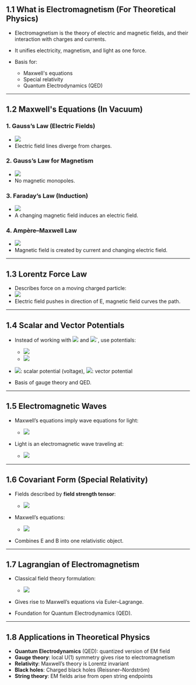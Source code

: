 ## 1.1 What is Electromagnetism (For Theoretical Physics)

* Electromagnetism is the theory of electric and magnetic fields, and their interaction with charges and currents.
* It unifies electricity, magnetism, and light as one force.
* Basis for:

  * Maxwell's equations
  * Special relativity
  * Quantum Electrodynamics (QED)

---

## 1.2 Maxwell's Equations (In Vacuum)

### 1. Gauss’s Law (Electric Fields)

* ![](https://quicklatex.com/cache3/88/ql_5e34181357bbdb7f62c93766628e4a88_l3.png)
* Electric field lines diverge from charges.

### 2. Gauss’s Law for Magnetism

* ![](https://quicklatex.com/cache3/02/ql_28555c85f5b98254e9e3fdb03bc9c202_l3.png)
* No magnetic monopoles.

### 3. Faraday’s Law (Induction)

* ![](https://quicklatex.com/cache3/a7/ql_a2e5ef4bfbf43057ced0e6009df460a7_l3.png)
* A changing magnetic field induces an electric field.

### 4. Ampère–Maxwell Law

* ![](https://quicklatex.com/cache3/d4/ql_73c3107a1193a599bb90c56b6791bad4_l3.png)
* Magnetic field is created by current and changing electric field.

---

## 1.3 Lorentz Force Law

* Describes force on a moving charged particle:
* ![](https://quicklatex.com/cache3/6e/ql_5de42e39689910cf39d3a4d22566d66e_l3.png)
* Electric field pushes in direction of E, magnetic field curves the path.

---

## 1.4 Scalar and Vector Potentials

* Instead of working with ![](https://quicklatex.com/cache3/e3/ql_e8cde7b8e5e2fa150021a803b13380e3_l3.png) and ![](https://quicklatex.com/cache3/d2/ql_a8a7c20da6a9f9049c97ed060d0f5cd2_l3.png)`, use potentials:

  * ![](https://quicklatex.com/cache3/02/ql_5b70b76576c8881b2c45d51bee530702_l3.png)
  * ![](https://quicklatex.com/cache3/e4/ql_ed962edb5e5d0c2e7430d28f3a93f4e4_l3.png)
* ![](https://quicklatex.com/cache3/ae/ql_991647ea258c0bd66e5f2bf42e3b59ae_l3.png): scalar potential (voltage), ![](https://quicklatex.com/cache3/27/ql_cf38a673d382fc7877dd2e67b9ccd827_l3.png): vector potential
* Basis of gauge theory and QED.

---

## 1.5 Electromagnetic Waves

* Maxwell’s equations imply wave equations for light:

  * ![](https://quicklatex.com/cache3/06/ql_d2c6e7bb5895130b9a48393a78b53f06_l3.png)
* Light is an electromagnetic wave traveling at:

  * ![](https://quicklatex.com/cache3/e9/ql_b8990e3b78c2998d6c227c86baae5fe9_l3.png)

---

## 1.6 Covariant Form (Special Relativity)

* Fields described by **field strength tensor**:

  * ![](https://quicklatex.com/cache3/44/ql_ea1b5fe34a4b59595200cba88b9d2044_l3.png)
* Maxwell’s equations:

  * ![](https://quicklatex.com/cache3/2e/ql_a4136ceb69b8703ece92d5407f6fcb2e_l3.png)
* Combines E and B into one relativistic object.

---

## 1.7 Lagrangian of Electromagnetism

* Classical field theory formulation:

  * ![](https://quicklatex.com/cache3/ad/ql_6693665992b15b683d00737ffaba64ad_l3.png)
* Gives rise to Maxwell’s equations via Euler–Lagrange.
* Foundation for Quantum Electrodynamics (QED).

---

## 1.8 Applications in Theoretical Physics

* **Quantum Electrodynamics** (QED): quantized version of EM field
* **Gauge theory**: local U(1) symmetry gives rise to electromagnetism
* **Relativity**: Maxwell’s theory is Lorentz invariant
* **Black holes**: Charged black holes (Reissner–Nordström)
* **String theory**: EM fields arise from open string endpoints

